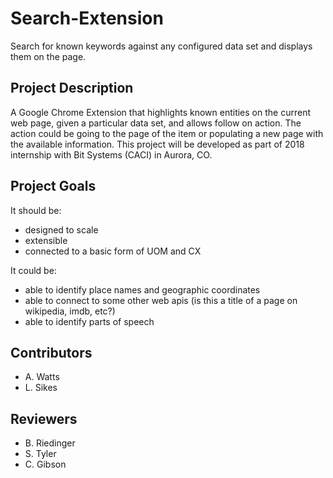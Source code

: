 # Search-Extension
Search for known keywords against any configured data set and displays them on the page.

## Project Description
A Google Chrome Extension that highlights known entities on the current web page, given a particular data set, and allows follow on action. The action could be going to the page of the item or populating a new page with the available information.
This project will be developed as part of 2018 internship with Bit Systems (CACI) in Aurora, CO.

## Project Goals
It should be:
* designed to scale
* extensible
* connected to a basic form of UOM and CX

It could be:
* able to identify place names and geographic coordinates
* able to connect to some other web apis (is this a title of a page on wikipedia, imdb, etc?)
* able to identify parts of speech

## Contributors
* A. Watts
* L. Sikes

## Reviewers
* B. Riedinger
* S. Tyler
* C. Gibson
